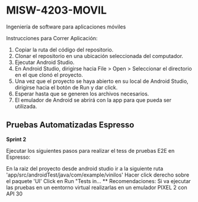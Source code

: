 # MISW-4203-MOVIL
Ingeniería de software para aplicaciones móviles


Instrucciones para Correr Aplicación:

1. Copiar la ruta del código del repositorio.
2. Clonar el repositorio en una ubicación seleccionada del computador.
3. Ejecutar Android Studio.
4. En Android Studio, dirigirse hacia File > Open > Seleccionar el directorio en el que clonó el proyecto.
5. Una vez que el proyecto se haya abierto en su local de Android Studio, dirigirse hacia el botón de Run y dar click.
6. Esperar hasta que se generen los archivos necesarios.
7. El emulador de Android se abrirá con la app para que pueda ser utilizada.


## Pruebas Automatizadas Espresso

**Sprint 2**

Ejecutar los siguientes pasos para realizar el tess de pruebas E2E en Espresso:

En la raiz del proyecto desde android studio ir a la siguiente ruta 'app/src/androidTest/java/com/example/vinilos'
Hacer click derecho sobre el paquete 'UI'
Click en Run "Tests in...
** Recomendaciones: Si va ejecutar las pruebas en un eentorno virtual realizarlas en un emulador PIXEL 2 con API 30



